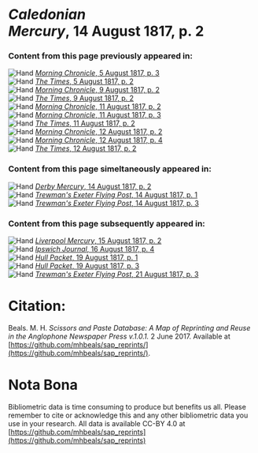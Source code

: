 # *Caledonian Mercury*, 14 August 1817, p. 2  
  
### Content from this page previously appeared in:  
![Hand](http://scissorsandpaste.net/wp-content/uploads/2017/06/smallhandpointer.png) [*Morning Chronicle*, 5 August 1817, p. 3](https://mhbeals.github.io/sap_html/Morning-Chronicle/Morning-Chronicle-5-August-1817-p-3)  
![Hand](http://scissorsandpaste.net/wp-content/uploads/2017/06/smallhandpointer.png) [*The Times*, 5 August 1817, p. 2](https://mhbeals.github.io/sap_html/The-Times/The-Times-5-August-1817-p-2)  
![Hand](http://scissorsandpaste.net/wp-content/uploads/2017/06/smallhandpointer.png) [*Morning Chronicle*, 9 August 1817, p. 2](https://mhbeals.github.io/sap_html/Morning-Chronicle/Morning-Chronicle-9-August-1817-p-2)  
![Hand](http://scissorsandpaste.net/wp-content/uploads/2017/06/smallhandpointer.png) [*The Times*, 9 August 1817, p. 2](https://mhbeals.github.io/sap_html/The-Times/The-Times-9-August-1817-p-2)  
![Hand](http://scissorsandpaste.net/wp-content/uploads/2017/06/smallhandpointer.png) [*Morning Chronicle*, 11 August 1817, p. 2](https://mhbeals.github.io/sap_html/Morning-Chronicle/Morning-Chronicle-11-August-1817-p-2)  
![Hand](http://scissorsandpaste.net/wp-content/uploads/2017/06/smallhandpointer.png) [*Morning Chronicle*, 11 August 1817, p. 3](https://mhbeals.github.io/sap_html/Morning-Chronicle/Morning-Chronicle-11-August-1817-p-3)  
![Hand](http://scissorsandpaste.net/wp-content/uploads/2017/06/smallhandpointer.png) [*The Times*, 11 August 1817, p. 2](https://mhbeals.github.io/sap_html/The-Times/The-Times-11-August-1817-p-2)  
![Hand](http://scissorsandpaste.net/wp-content/uploads/2017/06/smallhandpointer.png) [*Morning Chronicle*, 12 August 1817, p. 2](https://mhbeals.github.io/sap_html/Morning-Chronicle/Morning-Chronicle-12-August-1817-p-2)  
![Hand](http://scissorsandpaste.net/wp-content/uploads/2017/06/smallhandpointer.png) [*Morning Chronicle*, 12 August 1817, p. 4](https://mhbeals.github.io/sap_html/Morning-Chronicle/Morning-Chronicle-12-August-1817-p-4)  
![Hand](http://scissorsandpaste.net/wp-content/uploads/2017/06/smallhandpointer.png) [*The Times*, 12 August 1817, p. 2](https://mhbeals.github.io/sap_html/The-Times/The-Times-12-August-1817-p-2)  
  
### Content from this page simeltaneously appeared in:  
![Hand](http://scissorsandpaste.net/wp-content/uploads/2017/06/smallhandpointer.png) [*Derby Mercury*, 14 August 1817, p. 2](https://mhbeals.github.io/sap_html/Derby-Mercury/Derby-Mercury-14-August-1817-p-2)  
![Hand](http://scissorsandpaste.net/wp-content/uploads/2017/06/smallhandpointer.png) [*Trewman's Exeter Flying Post*, 14 August 1817, p. 1](https://mhbeals.github.io/sap_html/Trewman's-Exeter-Flying-Post/Trewman's-Exeter-Flying-Post-14-August-1817-p-1)  
![Hand](http://scissorsandpaste.net/wp-content/uploads/2017/06/smallhandpointer.png) [*Trewman's Exeter Flying Post*, 14 August 1817, p. 3](https://mhbeals.github.io/sap_html/Trewman's-Exeter-Flying-Post/Trewman's-Exeter-Flying-Post-14-August-1817-p-3)  
  
### Content from this page subsequently appeared in:  
![Hand](http://scissorsandpaste.net/wp-content/uploads/2017/06/smallhandpointer.png) [*Liverpool Mercury*, 15 August 1817, p. 2](https://mhbeals.github.io/sap_html/Liverpool-Mercury/Liverpool-Mercury-15-August-1817-p-2)  
![Hand](http://scissorsandpaste.net/wp-content/uploads/2017/06/smallhandpointer.png) [*Ipswich Journal*, 16 August 1817, p. 4](https://mhbeals.github.io/sap_html/Ipswich-Journal/Ipswich-Journal-16-August-1817-p-4)  
![Hand](http://scissorsandpaste.net/wp-content/uploads/2017/06/smallhandpointer.png) [*Hull Packet*, 19 August 1817, p. 1](https://mhbeals.github.io/sap_html/Hull-Packet/Hull-Packet-19-August-1817-p-1)  
![Hand](http://scissorsandpaste.net/wp-content/uploads/2017/06/smallhandpointer.png) [*Hull Packet*, 19 August 1817, p. 3](https://mhbeals.github.io/sap_html/Hull-Packet/Hull-Packet-19-August-1817-p-3)  
![Hand](http://scissorsandpaste.net/wp-content/uploads/2017/06/smallhandpointer.png) [*Trewman's Exeter Flying Post*, 21 August 1817, p. 3](https://mhbeals.github.io/sap_html/Trewman's-Exeter-Flying-Post/Trewman's-Exeter-Flying-Post-21-August-1817-p-3)  


# Citation: 

Beals. M. H. *Scissors and Paste Database: A Map of Reprinting and Reuse in the Anglophone Newspaper Press v.1.0.1.* 2 June 2017. Available at [https://github.com/mhbeals/sap_reprints/](https://github.com/mhbeals/sap_reprints/). 

# Nota Bona

Bibliometric data is time consuming to produce but benefits us all. Please remember to cite or acknowledge this and any other bibliometric data you use in your research. All data is available CC-BY 4.0 at [https://github.com/mhbeals/sap_reprints](https://github.com/mhbeals/sap_reprints)